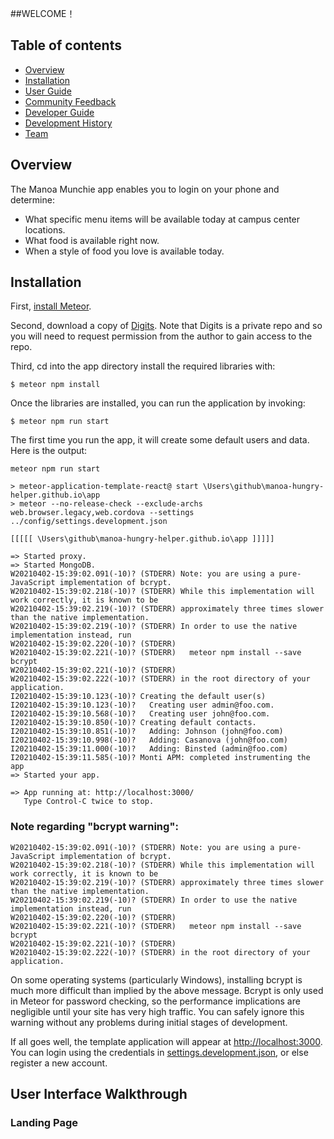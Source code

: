 <!-- Need a picture -->
##WELCOME！

## Table of contents

* [Overview](#overview)
* [Installation](#installation)
* [User Guide](#user-guide)
* [Community Feedback](#community-feedback)
* [Developer Guide](#developer-guide)
* [Development History](#development-history)
* [Team](#team)

## Overview

The Manoa Munchie app enables you to login on your phone and determine:

* What specific menu items will be available today at campus center locations.
* What food is available right now.
* When a style of food you love is available today.

## Installation

First, [install Meteor](https://www.meteor.com/install).

Second, download a copy of [Digits](https://github.com/sulao1999/digits/tree/master). Note that Digits is a private repo and so you will need to request permission from the author to gain access to the repo.

Third, cd into the app directory install the required libraries with:

```
$ meteor npm install
```

Once the libraries are installed, you can run the application by invoking:

```
$ meteor npm run start
```

The first time you run the app, it will create some default users and data. Here is the output:

```
meteor npm run start

> meteor-application-template-react@ start \Users\github\manoa-hungry-helper.github.io\app
> meteor --no-release-check --exclude-archs web.browser.legacy,web.cordova --settings ../config/settings.development.json

[[[[[ \Users\github\manoa-hungry-helper.github.io\app ]]]]]

=> Started proxy.
=> Started MongoDB.
W20210402-15:39:02.091(-10)? (STDERR) Note: you are using a pure-JavaScript implementation of bcrypt.
W20210402-15:39:02.218(-10)? (STDERR) While this implementation will work correctly, it is known to be
W20210402-15:39:02.219(-10)? (STDERR) approximately three times slower than the native implementation.
W20210402-15:39:02.219(-10)? (STDERR) In order to use the native implementation instead, run
W20210402-15:39:02.220(-10)? (STDERR)
W20210402-15:39:02.221(-10)? (STDERR)   meteor npm install --save bcrypt
W20210402-15:39:02.221(-10)? (STDERR)
W20210402-15:39:02.222(-10)? (STDERR) in the root directory of your application.
I20210402-15:39:10.123(-10)? Creating the default user(s)
I20210402-15:39:10.123(-10)?   Creating user admin@foo.com.
I20210402-15:39:10.568(-10)?   Creating user john@foo.com.
I20210402-15:39:10.850(-10)? Creating default contacts.
I20210402-15:39:10.851(-10)?   Adding: Johnson (john@foo.com)
I20210402-15:39:10.998(-10)?   Adding: Casanova (john@foo.com)
I20210402-15:39:11.000(-10)?   Adding: Binsted (admin@foo.com)
I20210402-15:39:11.585(-10)? Monti APM: completed instrumenting the app
=> Started your app.

=> App running at: http://localhost:3000/
   Type Control-C twice to stop.
```

### Note regarding "bcrypt warning":

```
W20210402-15:39:02.091(-10)? (STDERR) Note: you are using a pure-JavaScript implementation of bcrypt.
W20210402-15:39:02.218(-10)? (STDERR) While this implementation will work correctly, it is known to be
W20210402-15:39:02.219(-10)? (STDERR) approximately three times slower than the native implementation.
W20210402-15:39:02.219(-10)? (STDERR) In order to use the native implementation instead, run
W20210402-15:39:02.220(-10)? (STDERR)
W20210402-15:39:02.221(-10)? (STDERR)   meteor npm install --save bcrypt
W20210402-15:39:02.221(-10)? (STDERR)
W20210402-15:39:02.222(-10)? (STDERR) in the root directory of your application.
```

On some operating systems (particularly Windows), installing bcrypt is much more difficult than implied by the above message. Bcrypt is only used in Meteor for password checking, so the performance implications are negligible until your site has very high traffic. You can safely ignore this warning without any problems during initial stages of development.

If all goes well, the template application will appear at [http://localhost:3000](http://localhost:3000). You can login using the credentials in [settings.development.json](https://github.com/ics-software-engineering/meteor-application-template-react/blob/master/config/settings.development.json), or else register a new account.

## User Interface Walkthrough

### Landing Page

